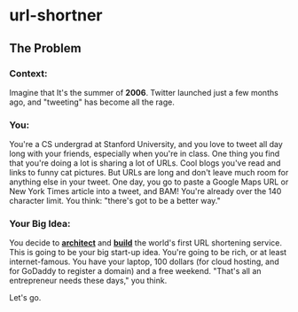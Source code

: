 # url-shortner

## The Problem

### Context:
Imagine that It's the summer of **2006**. Twitter launched just a few months ago, and "tweeting" has
become all the rage.

### You:
You're a CS undergrad at Stanford University, and you love to tweet all day long with your friends, especially
when you're in class. One thing you find that you're doing a lot is sharing a lot of URLs. Cool blogs you've read and
links to funny cat pictures. But URLs are long and don't leave much room for anything else in your tweet. One
day, you go to paste a Google Maps URL or New York Times article into a tweet, and BAM! You're already over
the 140 character limit. You think: "there's got to be a better way."

### Your Big Idea:
You decide to <ins>**architect**</ins> and <ins>**build**</ins> the world's first URL shortening service. This is going to be your
big start-up idea. You're going to be rich, or at least internet-famous. You have your laptop, 100 dollars (for cloud
hosting, and for GoDaddy to register a domain) and a free weekend. "That's all an entrepreneur needs these
days," you think.

Let's go.